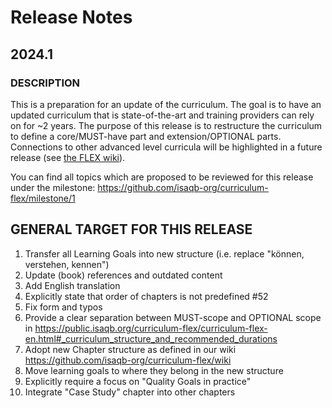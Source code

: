 # Release Notes

## 2024.1

### DESCRIPTION
This is a preparation for an update of the curriculum. The goal is to have an updated curriculum that is state-of-the-art and training providers can rely on for ~2 years. The purpose of this release is to restructure the curriculum to define a core/MUST-have part and extension/OPTIONAL parts. Connections to other advanced level curricula will be highlighted in a future release (see [the FLEX wiki](https://github.com/isaqb-org/curriculum-flex/wiki)).

You can find all topics which are proposed to be reviewed for this release under the milestone: https://github.com/isaqb-org/curriculum-flex/milestone/1

## GENERAL TARGET FOR THIS RELEASE

1. Transfer all Learning Goals into new structure (i.e. replace "können, verstehen, kennen")
2. Update (book) references and outdated content
3. Add English translation
4. Explicitly state that order of chapters is not predefined #52
5. Fix form and typos
6. Provide a clear separation between MUST-scope and OPTIONAL scope in https://public.isaqb.org/curriculum-flex/curriculum-flex-en.html#_curriculum_structure_and_recommended_durations
7. Adopt new Chapter structure as defined in our wiki https://github.com/isaqb-org/curriculum-flex/wiki
8. Move learning goals to where they belong in the new structure
9. Explicitly require a focus on "Quality Goals in practice"
10. Integrate "Case Study" chapter into other chapters
